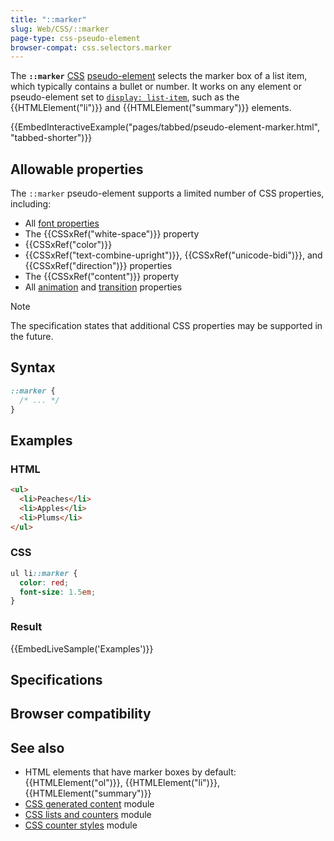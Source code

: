 ```yaml
---
title: "::marker"
slug: Web/CSS/::marker
page-type: css-pseudo-element
browser-compat: css.selectors.marker
---
```




The **`::marker`** [CSS](/Web/CSS) [pseudo-element](/Web/CSS/Pseudo-elements) selects the marker box of a list item, which typically contains a bullet or number. It works on any element or pseudo-element set to [`display: list-item`](/Web/CSS/display), such as the {{HTMLElement("li")}} and {{HTMLElement("summary")}} elements.

{{EmbedInteractiveExample("pages/tabbed/pseudo-element-marker.html", "tabbed-shorter")}}

## Allowable properties

The `::marker` pseudo-element supports a limited number of CSS properties, including:

- All [font properties](/Web/CSS/CSS_fonts)
- The {{CSSxRef("white-space")}} property
- {{CSSxRef("color")}}
- {{CSSxRef("text-combine-upright")}}, {{CSSxRef("unicode-bidi")}}, and {{CSSxRef("direction")}} properties
- The {{CSSxRef("content")}} property
- All [animation](/Web/CSS/CSS_animations#properties) and [transition](/Web/CSS/CSS_transitions#properties) properties

> [!NOTE]
> The specification states that additional CSS properties may be supported in the future.

## Syntax

```css
::marker {
  /* ... */
}
```

## Examples

### HTML

```html
<ul>
  <li>Peaches</li>
  <li>Apples</li>
  <li>Plums</li>
</ul>
```

### CSS

```css
ul li::marker {
  color: red;
  font-size: 1.5em;
}
```

### Result

{{EmbedLiveSample('Examples')}}

## Specifications



## Browser compatibility



## See also

- HTML elements that have marker boxes by default: {{HTMLElement("ol")}}, {{HTMLElement("li")}}, {{HTMLElement("summary")}}
- [CSS generated content](/Web/CSS/CSS_generated_content) module
- [CSS lists and counters](/Web/CSS/CSS_lists) module
- [CSS counter styles](/Web/CSS/CSS_counter_styles) module
